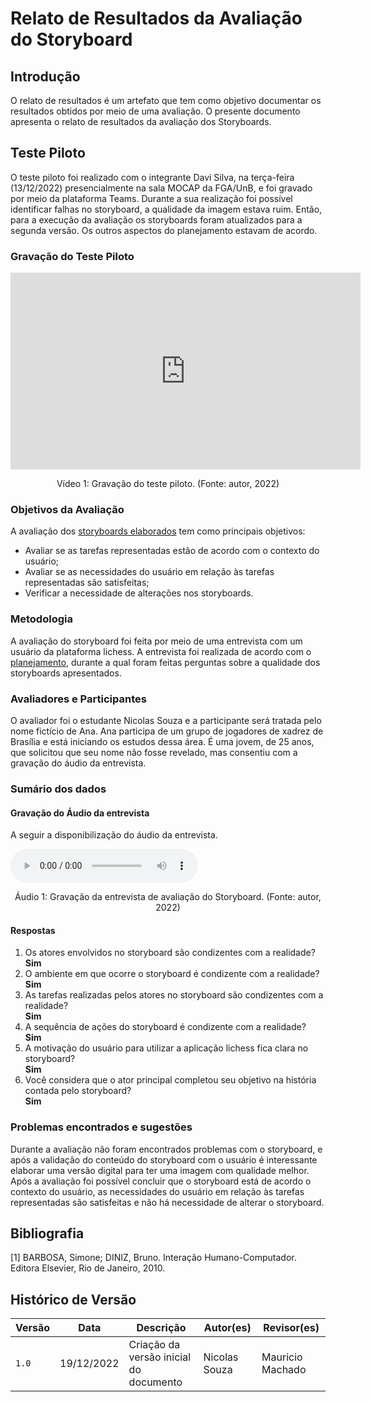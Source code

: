 # Relato de Resultados da Avaliação do Storyboard

## Introdução

O relato de resultados é um artefato que tem como objetivo documentar os resultados obtidos por meio de uma avaliação. O presente documento apresenta o relato de resultados da avaliação dos Storyboards.

## Teste Piloto

O teste piloto foi realizado com o integrante Davi Silva, na terça-feira (13/12/2022) presencialmente na sala MOCAP da FGA/UnB, e foi gravado por meio da plataforma Teams. Durante a sua realização foi possível identificar falhas no storyboard, a qualidade da imagem estava ruim. Então, para a execução da avaliação os storyboards foram atualizados para a segunda versão. Os outros aspectos do planejamento estavam de acordo.

### Gravação do Teste Piloto

<center>
<iframe width="560" height="315" src="https://www.youtube.com/embed/J9YCxijQJ7M" title="YouTube video player" frameborder="0" allow="accelerometer; autoplay; clipboard-write; encrypted-media; gyroscope; picture-in-picture" allowfullscreen></iframe>
</center>

<div style="text-align: center">
<p>
Vídeo 1: Gravação do teste piloto. (Fonte: autor, 2022)
</p>
</div>

### Objetivos da Avaliação

A avaliação dos [storyboards elaborados](planejamento_avaliacao.md#storyboards-desenvolvidos) tem como principais objetivos:

- Avaliar se as tarefas representadas estão de acordo com o contexto do usuário;
- Avaliar se as necessidades do usuário em relação às tarefas representadas são satisfeitas;
- Verificar a necessidade de alterações nos storyboards.

### Metodologia

A avaliação do storyboard foi feita por meio de uma entrevista com um usuário da plataforma lichess. A entrevista foi realizada de acordo com o [planejamento](planejamento_avaliacao.md), durante a qual foram feitas perguntas sobre a qualidade dos storyboards apresentados.

### Avaliadores e Participantes

O avaliador foi o estudante Nicolas Souza e a participante será tratada pelo nome fictício de Ana. Ana participa de um grupo de jogadores de xadrez de Brasília e está iniciando os estudos dessa área. É uma jovem, de 25 anos, que solicitou que seu nome não fosse revelado, mas consentiu com a gravação do áudio da entrevista.

### Sumário dos dados

#### Gravação do Áudio da entrevista

A seguir a disponibilização do áudio da entrevista.

<audio controls>
  <source src="../assets/entrevista_sb.ogg" type="audio/ogg">
</audio>

<div style="text-align: center">
<p>
Áudio 1: Gravação da entrevista de avaliação do Storyboard. (Fonte: autor, 2022)
</p>
</div>

#### Respostas

<ol>
<li> Os atores envolvidos no storyboard são condizentes com a realidade?
    <br/> <b> Sim </b>
</li>
<li> O ambiente em que ocorre o storyboard é condizente com a realidade?
    <br/> <b> Sim </b>
</li>
<li> As tarefas realizadas pelos atores no storyboard são condizentes com a realidade?
    <br/> <b> Sim </b>
</li>
<li> A sequência de ações do storyboard é condizente com a realidade?
    <br/> <b> Sim </b>
</li>
<li> A motivação do usuário para utilizar a aplicação lichess fica clara no storyboard?
    <br/> <b> Sim </b>
</li>
<li> Você considera que o ator principal completou seu objetivo na história contada pelo storyboard?
    <br/> <b> Sim </b>
</li>
</ol>

### Problemas encontrados e sugestões

Durante a avaliação não foram encontrados problemas com o storyboard, e após a validação do conteúdo do storyboard com o usuário é interessante elaborar uma versão digital para ter uma imagem com qualidade melhor. Após a avaliação foi possível concluir que o storyboard está de acordo o contexto do usuário, as necessidades do usuário em relação às tarefas representadas são satisfeitas e não há necessidade de alterar o storyboard.

## Bibliografia

[1] BARBOSA, Simone; DINIZ, Bruno. Interação Humano-Computador. Editora Elsevier, Rio de Janeiro, 2010.

## Histórico de Versão

| Versão | Data  | Descrição                          | Autor(es)     |  Revisor(es)  |
| ------ | ----- | ---------------------------------- | ------------- | ------------- |
| `1.0`  | 19/12/2022      | Criação da versão inicial do documento | Nicolas Souza |  Mauricio Machado  |
